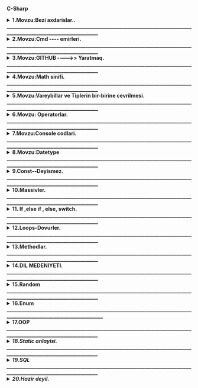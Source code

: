 <b>C-Sharp</b>

<details><summary><b>1.Movzu:Bezi axdarislar..</b></summary><br/>
<a href="https://stackoverflow.com/questions/449887/sending-e-mail-using-c-sharp">1.C# E-mail gondermek yolu !</a><br>
<a href="https://survey.stackoverflow.co/2022/#technology">2.Burada proqram dillerinin ilden ile inkisafina baxa bilerik !</a><br>
<a href="https://app.diagrams.net/#G1mSYKv9CSSXe6tr4bshxjfb5QuU_hI0kP">3.Alqoritim qurmaq ucun isdifade edilen sexemleri bize verir !</a><br>
<a href="https://learn.microsoft.com/en-us/dotnet/csharp/language-reference/keywords/">4.C# da acar sozlere baxmaq !</a><br>
<a href="http://www.java2s.com/Tutorial/CSharp/CatalogCSharp.htm">5.C# ders sayiti !</a><br>
<a href="http://extraconversion.com/base-number">6.Say sisteminin cevrilisi!</a></details>
<b>________________________________________________________________________________________________________________</b>

<details><summary><b>2.Movzu:Cmd ---- emirleri.</b></summary><br/>
1.<b>cd bosluq enter</b> oldugun fayila aparir.<br/> 2.<b>cd bosluq ..</b> bir fayil geri cixir.<br/> 3.<b>cd bosluq fayilin adi</b> adi qeyd edilen fayila kecit edir.<br/> 4.<b>cls</b>acilmis butun melumatlari temizleyir.<br/> 5.<b>dir</b> fayilin icine daxil olur.<br/> 6.<b>mkdir</b> yeni fayil yaradir.<br/> 7.<b>prompt $$</b> yeni setri dollar isaresi ile basladir.<br/> 8.<b>dotnet run</b> emri ise kodu ise salir.<br/> 9.<b>code .</b> visual studio coda kecid emridir.<br/> 10.<b>echo "" >>.gitignore</b> -- burada yeni cmd ekraninda .gitignore fayili yarada bilerik bu emirle.<br/> 11.<b>rundll32.exe user32.dll,LockWorkStation</b> komputeri cmd ile kilidlemek ucun olan emir.<br/>
<b><i>(Solutions and project)</i></b><br/>
QEYD. Cmd --qara ekrandan istifade ederek biz yeni solutions ve preject yarada bilerik.Bunun ucun bir nece etablari kecmeliyik.Evvelce yeni fayil yaratmaliyiq. Fayili ise mkdir emri ile yarada bilerik bunu yuxarida qeyd etmisem . Yeni Solutions ve project yaradaq..

1.  ci mkdir emri ile fayil yaradiriq.
2.  ci dotnet new sln --name (solutions adi meselen: code)
3.  cu project yaratmaq ucun--> dotnet new console --framework net6.0 --use-program-main emrinden istifade edirik .Burada isdesek net6.0 fersiyani istesek deyise bilerik.
4.  cu ise solutions ve projecti elaqelendiririk-->> dotnet sln (solution adi yeni:code) add 5.project\csproj sonlugu ile biten fayil ve enter.<br/>

<a href="https://learn.microsoft.com/en-us/dotnet/core/tools/dotnet-sln"><b>Axdaris yerine dotnet new sln --name MySolution</b>-yazdiqda asagidaki sekili tapmaq lazimdir.</a><br/>
<i>Sayita daxil olduqdan sonra bu (dotnet new sln --name MySolution) yazilisi tapib isdifade ede bilerik. </i><br/>

<p>
<img src="image\cs35.png" alt="Sekil silinib" title="Yeni solutions yaratmaq."/>
</p><br/>
<p> Axdaris yerine dotnet create new console app project yazzsaq yeni project yaratmaq ucun asagidaki sekil gelecekdir.
<img src="image\cs36.png" alt="Sekil silinib" title="Yeni project yaratmaq."/>
</p><br/> 14.<i> Yaratdigimiz solutions ve projecs elaqelendirmek ucun google axdarisa (dotnet add project solutions create) sayita daxil olduqdan sonra ise qarsimiza cixan (dotnet sln solution.sln add --solution-folder foo1\foo2\foo3 bar.csproj) yazilisdan istifade ederek elaqeni yaradiriq.</i><br/>
<p>
<img src="image\cs37.png" alt="Sekil silinib" title="Yeni solutions yaratmaq."/>
</p><br/>
</details>
<b>________________________________________________________________________________________________________________</b>

<details><summary><b>3.Movzu:GITHUB ---->> Yaratmaq.</b></summary><br/>
    QEYD. Github yaratmaq ucun profile daxil olub qeydiyatdan kecirik, daha sonra ise bir nece emirden isdifade ederek yeni repositories yarada bilerik .
    …or create a new repository on the command line

1.  git clone (linkimizi buraya yerlesdiririk).<br/>
2.  echo "dirnaq arasina ne isdesez yaza bilersiz">> README.md -------->>(readme fayili yaratmaq ucundur.)<br/>
3.  git init ---------->>>(git pafqasi yaratmaq ucundur )<br/>
3.  git add README.md ------->>(readmi fayilini testiq etmek ucun)<br/>
4.  git commit -m "first commit" -----(deyisikliye ad vermek ucun)<br/>
6. git branch -M main<br/>
6. git remote add origin https://github.com/xasiyevRandom method./taskkkk.git<br/>
7. git push -u origin main<br/>
8. Eger Github-a ilk defe qosuluruqsa onda asgidaki emirleri etmeliyik ardicilliqla.<br/>
<b>a.git</b> config --global user.name "xasiyevsamir"<br/>
<b>b.git</b> config --global user.email "qeydiyyatdan kecdiyimiz email."<br/>
<b>c.git</b> config --global user.password "qeydiyyatdan kecdikde yaratdigimiz password."<br/>
<b>d.git</b> config user.name "xasiyevsamir"<br/>
<b>e.git</b> config user.email "qeydiyyatdan kecdiyimiz email."<br/>
<b>f.git</b> config user.password "qeydiyyatdan kecdikde yaratdigimiz password."<br/>
Bu emirlerden istifade etmekle yeni repositories yarada bilerik!!!
</details>
<b>________________________________________________________________________________________________________________</b>

<details><summary><b>4.Movzu:Math sinifi.</b></summary><br/><br/>

1.<b>(Math.Pow(10,2))</b> ---> burada 10 kvadratini yazmisiq yeni (10\*10) .Bunu isdediyimiz kimi yaza bilerik yeni kub ve s. Meselen: Math.Pow(10,3) , (10,4).<br/>
2.<b>(Math.Log10)</b>---> ededin nece reqemli oldugunu tapir amma neticenin usdune mutleq 1 gelirik.<br/> 
3.<b>(Math.sqrt)</b>----> koku tapmaq ucun istifada edilir.<br/>
4.<b>(Math.Round)</b>---> riyazi yuvarlasdirmaq ucun istifade edilir.<br/> 
5.<b>(Math.Floor)</b>---> asagi yuvarlasdirmaq,yeni tam hisseye kimi atir.<br/> 
6.<b>(Math.Ceiling)</b>---> yuxari yuvarlasdirmaq.<br/> 
7.<b>(Math.PI)</b>---> pi deyeridir .hesabliyada isdifade ede bilerik.<br/> 
8.<b>(Math.Abs)</b>--->Modulu tapmaq ucundur.<br/> 
9.<b>(Math.Max)</b>--> ededin maksimumun tapir.<br/> 
10.<b>(Math.Min)</b>--> ededin minumumun tapir.<br/>

</details>
<b>________________________________________________________________________________________________________________</b>

<details><summary><b>5.Movzu:Vareybillar ve Tiplerin bir-birine cevrilmesi.</b></summary>
23. Vareybillar bizim kod yazarken adlandirdigimiz hissedir ,yeni aldigimiz melumati, deyeri neyin daxilinde saxliyiriqsa bunlara vareybillar deyilir.Mes : int a =10; string b="cofe", double c=12.3;
burada a,b, ve c vareybil adlanir.Vareybillari biz teyin edirik. Burada 10, 12.3, "cofe" ise data adlanir yeni melumat.Burada int, string ve double ise bizim datatype adlanir.Yeni datatype datanin hansi tipdan oldugunu bildirir, fincanda cofe dedikde burda cofe data b vareybil string ise datatype-dir.Yeni fincanin hansi materialdan oldugunu bildirir yeni saxsi ve ya suse.
<b>DateType-larin Novleri .</b>DateType 2 novu var <b>(Value ve Refarence)</b><br/><details><summary><b>Value</b></summary>Reqem tipli datalari saxlamaq ucundur Mes:<b>int,double,float,byte</b><br/><b>Reqem Tiplerin Cevrilmesi.</b> Bunun 2 izahi var.<br/> <b>1.Implicit ot auto conversion.</b><br/><i>Sekilde gorduyumuz kimi az tutumlu datetype cox tutumlu datetype uzerine atriq yeni onsuzda short ve int byte uzerine gotre bilir ve buna gorede bu cevirmeye avtomatic implicit deyilir.Yeni avtomatiq olaraq cevrir problemsiz.</i>
<a href="https://learn.microsoft.com/en-us/dotnet/csharp/language-reference/builtin-types/integral-numeric-types">1.Reqem tiplere bax.</a><br/>
<a href="http://www.unitconversion.org/numbers/base-10-to-base-2-conversion.html">2.Say sistemlerine cevirmeler.</a><br/>
<p>
 <img src="image\cs1.png" width="300" height="200" alt="Sekil silinib" title="Cevirme avtomatic implicit"/>
 </p><br/>
 <b>2.Explicit conversion.</b><br/>
 <i>Sekilden gorduyumuz kimi int tipinden olan bir datani ondan kicik tipe int-e cevirmek isdemisik ve biz cevirerken (short) yazmaqla demisik ki problem yoxdu int tipinde olan datani short tipi qebul ede bilecek ve qebul ede bilmese mesuliyyeti uzerime gotrurem .Eger short gotre bilmerse hemin tipi dovur edir ve ozu gotre bileceyi datada dayanir.Eger biz problem oldugu halda bize melum olmagini isdesek <b>checked</b>-ile biz bu erroru gore bilerik.</i>
 <p>
 <img src="image\cs2.png" width="300" height="200" alt="Sekil silinib" title="Explicit conversion."/>
 <img src="image\cs3.png" width="300" height="200" alt="Sekil silinib" title="Checked erroru."/>
</p>
<i><b>dec>lon>doub>int>short>byte</b>.Reqem tipli datatiplerin tutumuna gore muqayisesi.</i>
<p>
<i>Reqem tipleri asagidakilardir.</i>
 <img src="image\cs44.png"  alt="Sekil silinib" title="Reqem tipleri"/>
</p>
 </details>
<details><summary><b>Refarence</b></summary><br/>Metin tipli datalari saxlamaq ucundur Mes:<b>string, char, class,Method,Massiv ve s.</b><br/>
<b><i>1.Convert.ToInt32</i></b>----> <i>Butun tiplerden cevirme apara bilir Parse dan ferqli olaraq.</i><br/>
<b><i>2.Tipin adi.Parse</i></b> ----> </i>Yalniz reqem tipli stringleri cevire bilir. mes: "123". Yeni string olmayan neyise cevire bilmir</i>.<br/>
<b><i>3.Tipin adi.TryParse(date, out Tipin adi a)</b></i>---> <i>bu cevirme digerlerinden ferqlenir yeni geriye bool (ture,false) qaytarir yeni cevrile bilir ya cevrile bilmir .</i></details>
</details>
<b>________________________________________________________________________________________________________________</b>

<details><summary><b>6.Movzu: Operatorlar.</b></summary>
Operatorlar bir nece yere ayrilirlar bunlar asagidakilardir.
<p>
 <img src="image\cs4.png" width="650" height="400" alt="Sekil silinib" title="Operatorlar."/>
 </p><br/>

 <details><summary><p><b>Sade operatorlar--></b>
 <img src="image\cs6.png" width="300"  alt="Sekil silinib" title=" Sade Operatorlar."/>
 </p></summary>
 <p>
 <img src="image\cs38.png"  alt="Sekil silinib" title=" Umumi sade emelliyat."/>
 </p>
<p>
 <img src="image\cs5.png" width="30px" height="30px" alt="Sekil silinib" title=" Toplama Operatoru."/>
 __Toplama emeliyyatini yerine yetirmek ucundur.<b> int number=number1+number2</b><br/>
 <img src="image\cs7.png" width="30px" height="30px" alt="Sekil silinib" title=" Cixma Operatoru."/>
 __Cixma emeliyyatini yerine yetirmek ucundur.<b> int number=number1-number2</b><br/>
 <img src="image\cs8.png" width="30px" height="30px" alt="Sekil silinib" title="Vurma Operatoru."/>
 __Vurma emeliyyatini yerine yetirmek ucundur.<b> int number=number1*number2</b><br/>
 <img src="image\cs9.png" width="30px" height="30px" alt="Sekil silinib" title="Bolme Operatoru."/>
 __Bolme emeliyyatini yerine yetirmek ucundur.<b> int number=number1/number2</b><br/>
 <img src="image\cs10.png" width="30px" height="30px" alt="Sekil silinib" title="Qaliq Alma Operatoru."/>
 __Qaliq alma emeliyyatini yerine yetirmek ucundur.<b> int number=number1%number2</b><br/>
 <img src="image\cs11.png" width="30px" height="30px" alt="Sekil silinib" title="Bir artirma Operatoru."/>
 __Bir artirma emeliyyatini yerine yetirmek ucundur.<b> int number=5; number++;</b><br/>
 <img src="image\cs12.png" width="30px" height="30px" alt="Sekil silinib" title="Bir azaltma Operatoru."/>
 __Bir azaltma emeliyyatini yerine yetirmek ucundur.<b> int number=5; number--;</b><br/>
 </p></details>
 <details><summary><p><b> Mentiqsel operatorlar--></b>
 <img src="image\cs13.png" width="300"  alt="Sekil silinib" title="Mentiqsel operatorlar."/>
 </p></summary>
 <img src="image\cs14.png" width="30px" height="30px" alt="Sekil silinib" title="Beraberdir Operatoru."/>
 __Beraberdir sertini yoxlamaq ucun operatordur ve geriye <b><i>true, false</i></b> qaytarir.<b></b><br/>
 <img src="image\cs15.png" alt="Sekil silinib" title="If ile yoxlamaq."/><br/>
 <img src="image\16.png" width="30px" height="30px" alt="Sekil silinib" title=" Ferqli Beraberdir Operatoru."/>
 __ Ferqli Beraberdir sertini yoxlamaq ucun operatordur ve geriye <b><i>true, false</i></b> qaytarir.<b></b><br/>
 <img src="image\cs16.png" alt="Sekil silinib" title="If ile yoxlamaq."/><br/>
 <img src="image\cs17.png" width="30px" height="30px" alt="Sekil silinib" title="Boyukdur Kicikdir Operatoru."/>
 __ Boyuk ve ya Kicik olub olmadigini yoxlamaq ucun operatordur ve geriye <b><i>true, false</i></b> qaytarir.<br/>
 <img src="image\cs18.png" alt="Sekil silinib" title="If ile yoxlamaq."/><br/>
 <img src="image\cs19.png" width="30px" height="30px" alt="Sekil silinib" title="Boyuk beraberdir Kicik beraberdir Operatoru."/>
 __ Boyuk beraberdir ve ya Kicik beraberdir olub olmadigini yoxlamaq ucun operatordur ve geriye <b><i>true, false</i></b> qaytarir.<br/>
 <img src="image\cs20.png" alt="Sekil silinib" title="If ile yoxlamaq."/><br/>
 <p>
 </details>
<details><summary><p><b>Serti operatorlar--></b>
 <img src="image\cs21.png" width="300"  alt="Sekil silinib" title="Serti operatorlar."/>
 </p></summary>
 <p>
 <img src="image\cs22.png" width="30px" height="30px" alt="Sekil silinib" title="Ve Operatoru."/>
 __ Ve operatoru butun sertlerin dogru olub olmadigini yoxlamaq ucun operatordur ve geriye <b><i>true, false</i></b> qaytarir. Butun sertler mutleq dogru olmalidir.Qeyd edek ki VE operatoru butun sertlerin her birini yoxlayir ki belke sonuncu sert false oldu diye.<br/>
 <img src="image\cs23.png" alt="Sekil silinib" title="If ile yoxlamaq."/><br/>
 <img src="image\cs24.png" width="30px" height="30px" alt="Sekil silinib" title="Ve ya Operatoru."/>
 __ Ve ya operatoru sertlerin hec olmasa biri dogru olub olmadigini yoxlamaq ucun operatordur ve geriye <b><i>true, false</i></b> qaytarir.Sertlererin hec olmasa biri mutleq dogru olmalidir.Qeyd edek kiVE YA operatoru evvelki sertlerde true gorse diger sertleri yoxlamir cunki VE YA operatorununa bir ture serti de qanedir.<br/>
 <img src="image\cs25.png" alt="Sekil silinib" title="If ile yoxlamaq."/><br/>
 <img src="image\cs26.png" width="30px" height="30px" alt="Sekil silinib" title="Inkar Operatoru."/>
 __ Inkar operatoru eger sertde <i>ture</i> gelse onu <i>false</i>, <i>false</i> gelse ise <i>true </i>edecekdir.<br/>
 <img src="image\cs27.png" alt="Sekil silinib" title="If ile yoxlamaq."/><br/>
 </p></details>
 <details><summary><p><b>BitWise operatorlar--></b>
 <img src="image\cs28.png" width="300"  alt="Sekil silinib" title="BitWise operatorlar."/>
 </p></summary>
 <p>
 <b>Hazirlanmayib.</b>
 </p>
 <p></details>
<details><summary><p><b>Teyin operatorlar--></b>
 <img src="image\cs29.png" width="300"  alt="Sekil silinib" title="Teyin operatorlar."/>
 </p></summary>
 <p>
 <img src="image\cs30.png" width="30px" height="30px" alt="Sekil silinib" title="Data Cix menimsetme Operatoru."/>
 __ Bu operatoru qisa yazilisda isdifade edirik .Sekilde baxa bilersiz.<br/>
 <img src="image\cs32.png" width="300"  alt="Sekil silinib" title="Qisa yazilis izah."/><br/>
 <img src="image\cs33.png" width="30px" height="30px" alt="Sekil silinib" title="Data Topla menimsetme Operatoru."/>
 __ Bu operatoru qisa yazilisda isdifade edirik .Sekilde baxa bilersiz.<br/>
 <img src="image\cs31.png" width="300"  alt="Sekil silinib" title="Qisa yazilis izah."/>
 <h1>Eyni ile vurma bolme eynidir.</h1>
 </p>
</details>
<details><summary><p><b>Muxdelif emeliyyat operatorlar--></b>
 <img src="image\cs34.png" width="300"  alt="Sekil silinib" title="Muxdelif emeliyyat operatorlar"/>
 </p></summary>
<i><b>Sizeof(int)-</b>DateType nece byte yer tutdugunu bildirir.</i><br/>
 <img src="image\cs39.png" width="300"  alt="Sekil silinib" title="Sizeof operatorlar"/>
 <img src="image\cs40.png" width="300"  alt="Sekil silinib" title="Netice"/><br/>
 <i><b>typeof(int)-</b>Datanin tayipini yoxlamaq ucundur.</i><br/>
 <img src="image\cs41.png" width="300"  alt="Sekil silinib" title="typeof operatorlar"/>
 <img src="image\cs42.png" width="300"  alt="Sekil silinib" title="Netice"/><br/>
 <i><b>?-null operatoru</b>-Reqem tipli datalar hec vaxd null ola bilmez ama biz mecbur ede bilerik ki o null olsun ve olanda serte girsin.</i><br/>
 <img src="image\cs43.png" width="300"  alt="Sekil silinib" title="?-null operatorlar"/>
 </p></summary>
</details></details>
<b>________________________________________________________________________________________________________________</b>

<details><summary><b>7.Movzu:Console codlari.</b></summary>
1.<b>Console.Write();</b> ---> bu kod vasitesi ile biz ekranda her hansi bir melumati cap(yazdira) ede bilerik.Yazini cap edir ve nobeti yazini cap etdirende qarsisina alir yeni Console.Write("Random method.")
Console.Write("xasiyev") netice---> Random method.xasiyev olacaqdir. oldugu setirde qalir.<br/> 2.<b>Console.WriteLine();</b> ---> bu yuxaridaki emirle eynidir lakin bu emirde eyni setirde deyil novbeti setire kecid olunur.<b>Netice----> Random method. </b> --->> xasiyev olacaqdir.<br/> 5.<b>Console.Redkey();</b> yazilmis her hansi melumati oxumaq ucun ekranda gozluyer bir melumat daxil etdikde ise baglanar.<br/> 6.<b>var key=Console.ReadKey(), (key.Key==ConsoleKey.Enter)</b>bu yazilisla biz isdifadecinin hasi duymeni sabasini izah ede bilerik.<br/> 7.<b>Console.ReadLine();</b> istifadeciden melumat almaq ucun ekranda gozluyer melumati daxil edib enteri basdiqada melumati bize getrir.<br/> 8.<b>Console.CursorTop()</b> bu method ise kursorun hal hazirki durdugu yeri gosderir.<br/> 9.<b>Console.SetCursorPosition(0,Console.CursorTop)</b> bu method ile cursoru harda durmagindan asli olmayaraq hemin setrin ilk baslangicina getrir.burada sifir o demekdirki hemin setr olsun Console.CursorTop ise hemin setirde kursorun hal hazirki durdugu yer.<br/> 10.<b>Console.WindowWidth</b> bu ise console ekrani boyunca demekdir.<br/>
</details>
<b>________________________________________________________________________________________________________________</b>

<details><summary><b>8.Movzu:Datetype</b></summary>
<b>Datetype 4 yere ayrilir .<i>(Metin, reqem, mentiqi, zaman......).....</i><a href="https://www.w3schools.com/cs/cs_data_types.php">Datetype baxin --></a><br/></b><br/>
<details><summary><b>Metin tipli Datetipe.</b></summary>
1.<b>string</b> --> Her hansi bir metin tipli melumatlari saxlamaq ucun istifade edilir.Mes: <b>string name ="Random method.", "Random method. 123","1234".</b> stringin uzunlugu <b>name.Lenght</b> propertisi ile tapilir, bu zaman bosluqlarda sayilir.mes: <i>"Random method. 123" de uzunluq</i><b> 9 dur.</b><br/>
</details>.

<b></b><br/> 2.<b>(Char)</b> --> bu tipde string tipi kimi eynidir lakin bir metin yeni A,B daxil etdikde istifade edrik eyni zamanda string de istifade etmek dogrudur .<b>string ve char methodlari</b><br/> -<b>(Join())</b> (qosmaq,birlesdirmek menasini verir) bu method ile metinleri bir birine isdediyimiz sekilde birlesdire bilerik. Mes: <b>string name1=string.Join("*",name)</b> -->Netice:Random method.*Random method. 123*1234 string[] ve char[] massivine ayitdir.<br/> -<b>(ToCharArray())</b> bu method ile stringde olan metni herif herif Char[] masivine yazdira bilerik.<br/> -<b>(Array.Reverse())</b> bu method masivlerin sonuncu ideksinden baslar sifirinci idekse atar sora axirdan 2ci ideksi birinci indekse atar ve s.<br/> -<b>(Data.PadLeft(6,'0'))</b> bu method sola isdenilen simvolu ve ya bolsulugu atmaq ucundur.Burda sola 6 sifir atdiq.<br/> -<b>(Data.PadRight(6,'0'))</b> bu method saga isdelinen simvolu ve ya boslugu atmaq ucundur.Burda saga 6 sifir atdiq.<br/> -<b>(Data.ToUpper())</b> bu method gelen ve ya elimizde olan datani hamisini boyuk heriflere cevirir.<br/> -<b>(Data.ToLower())</b> bu method gelen ve ya elimizde olan datanin hamisini kicik herife cevirir.<br/> -<b>(Data.Substring(0,4))</b> bu method datada necenci indeksden deyrikse ordan basliyir ve nece element gotur deyirikse o qederini gotrur, mes:burda 0-ci indeksden basliyir ve 4 element gotrur.<br/> -<b>(Data.IndexOf)</b>(indeks menasina gelir)--> bu method ise massiv ve ya kolleksionun daxilinde her hansi data var sa onun indeksini geri int olaraq donur.mes:<b>(int indeks= A1.IndexOf("Random method.");)</b> sozu varsa gedib onun indeksini tapib getrir.Amma qeyd edek ki bu method qarsisina cixan birinci elementin indeksini gotrur ve emeliyyati bitrir ,yeni orda bir nece Random method. sozu olsa ilk qarsisina cixani goturecekdi. Qeyd: edeki eger axdardigimiz soz orada yoxdursa int olaraq geri donus <b>-1</b> olacaqdir .Cunki sifir ozu mumkun indeksdir.<br/> -<b>(Data.Replace("Random method.","valeh"))</b> bu method ise metinde olan isdenilen datani basqa data ile deyismeye imkan verir.Burada Random method. sozunu metinden cixarib valeh sozunu elave etdik.<br/> -<b>(Data.Trim())</b> bu method sonda ve evvelde ki bosluqlari ve ya <b>Data.Trim('*')</b> sonu ve evelindeki ulduz ve ya diger simvollar olarsa olarida silecek.<br/> -<b>(Data.TrimStart())</b> bu methodda trimden toreyib ve ondan ferqli olaraq datanin evvelindeki boslugu ve ya simvolu silir.<br/> -<b>(Data.TrimEnd())</b> bu methodda trimden toreyib ve ondan ferqli olaraq datanin sonundaki boslugu ve ya simvollari silir.<br/> -<b>(Data.LastIndexOf())</b> IndexOf ile eyni isi gorur sadece axdarisa sondan baslayir ve ilk dogru melumati tapan kimi onun indeksini int olaraq geri donur ve emeliyyatii bitirir.Qeyd: LastIndexOf sondan basliyaraq yoxlayir ve ilk uygun datanin ik elementinin indeksini geri qaytarir mes:(Random method.) axdarsaq s- herifinin indeksini bize geri donus edecek.<br/> -<b>(Data.Insert(1,"salam"))</b> bu method ile isdenilen indekse isdediyimiz datani elave ede bilerik.burada 1ci indekse salam sozunu elave etdik.<br/> -<b>(Data.Remove(1,2))</b> bu method ile isdenilen indeksden baslayib sile bilerik eyni zamanda silme araliginida biz veririk meselen biz burda 1 ci indeksden basla 2 element sil demisik.<br/> -<b>string s=new string('\*',3)</b> --> bu o demekdir ki 3 dene <b>\*\*\*</b> yazdiracaq.Amma method deyil string obyektidir.<br/> 4.<b>StringBuilder sb = new StringBuilder();</b> bu da bir sinifdir ve metinlerle isleyir ve string tiplerinden daha cox suretlidi kolleksiondur demek olar ki. ve onun metodlari asagidakilardir.<br/>

-<br>sb.Append("Random method.")</b> bu methodun komeyi ile datani stringbuilder e elave etmek olar.Bu methodun 25 overladi var ve demek olarki butun tipleri stringbuilder e elave etmek olur.<br/> -<b>sb.AppendLine()</b> bu method ise datani elave edir ve novbeti datani bir asagi setre elave edir.BU methodun 3 overladi var yeni bezi tipleri stringe cevrib gondermeliyik.<br/> -<b>sb.AppendFormat("{0}{1}",2,3)</b> bu method ile stringleri datalara uygun yaza bilerik.Burada 0 ci indekse 2 1ci indekse ise 3 atdi.<br/> -<b>sb.AppendJoin()</b> bu method ise stringlerde oldugu kimi burdada datalari bir birine isdediyimiz kimi birlesdirir.<br/> -<b>sb.Clear()</b> bu method ile datani sile bilerik.<br/> -<b>sb.Length</b> bu ise method deyil sadece uzunlugunu tapa bilerik stringbuildin.<br/> -<b>sb.Capacity</b> bu da method deyil sadece ayirdigi yerdir .<br/>

5.<b>(object)</b> bu tip uzerine butun tipleri ala bilir yeni inti, double, string ve s.Lakin uzerine aldigi tipi o tip kimi de cixarmalidir. int a=10; object b=a;(qutulama boxing) int c=(int)b;(qutudan cixartma unboxing). bunlari intin dauble kecidi ve double
inte kecidi ile qarisdirmaq olma . Cox oxsasada coxda ferqlidirler. object tipin eslinde xaricden nese gelerse saxlanilmasi uc isdifade oluna biler. Cunki biz xaricden hansi tipin geleceyini bilmirik .<br/> 6.<b>(var)</b>---> Var sagina baxaraq datanin hansi tipden oldugunu anliyir. var tip deyil .<br/> 7.<b>(dynamic)</b> tipdir ve onun icindeki datalara baxa ve uzerinde emeliyat apara bilerik.sadece sehv nese daxil etdikde error bizden gizledir.<br/> 8.<b>(as)</b> bu kivord obyekte geden tipin hansi tip oldugunu bilmek ucun ve as kivordu geriye null qaytarir. Null ola bileceyini demek isdiyirikse ? isaresinden istifade edirik mes: byte? a=b as byte?.<br/> 9.<b>(is)</b> bu kivord de eyni ile as benzeyir yeni opject den gelen bayitdirmi int c =10; object v=c; (v is byte) ve ya (v is int)<br/>

<p><img src="image\cs46.png" height="500px"  alt="Sekil silinib" title="Interpolisin yazilisi."/></p>
</details>
<b>________________________________________________________________________________________________________________</b>
<details><summary><b>9.Const--Deyismez.</b></summary>
<p><img src="image\cs45.png" width="300"  alt="Sekil silinib" title="Const-Sabit."/></p>
</details>
<b>________________________________________________________________________________________________________________</b>
<details><summary><b>10.Massivler.</b></summary>
 <i>
 <b>(int[] number=new int[3])</b> --> burada biz int vassivi yaratdiq .Massivler muxdelif tiplerden ola biler.Burada int[3] 3 reqemi masivvin nece elementli olmasini yeni nece int tipinden data saxlamasini gosderir.Burada 3 indeksli yeni 3 data saxlanilir.Lakin komputer sayarken 0 dan saymaga baslayir.Yeni (0,1,2) burda saysaq 3 data saxlamaq olar yeni 0 ci indeksde bir data ve digerlerinde eynisi.Massivlerin mehtodlari var ve biz bu methodlari istifade etmek ucun <b>Array.</b> klasindan isdifade edirik .Yeni massiv ucun hansi methodu cagirsaq Array. deyirik.BU methodlar asagidakilardir.
 </i>
<p><img src="image\cs47.png"   alt="Sekil silinib" title="1 olculu Massivler."/></p>
<a href="https://learn.microsoft.com/en-us/dotnet/csharp/programming-guide/arrays/multidimensional-arrays">1.Cox olculu massiv !</a><br/>
<b>Iki olculu massiv</b>.<i>Yuxaridaki sekildeki massiv 1 olculu massivdir 2 olculu massiv ise asagidakidir.</i><br/>
<p><img src="image\cs48.png"   alt="Sekil silinib" title="2 olculu Massivler."/></p>
<b>(int[] number=new int[3])</b> --> burada biz int vassivi yaratdiq .Massivler muxdelif tiplerden ola biler.Burada int[3] 3 reqemi masivvin nece elementli olmasini yeni nece int tipinden data saxlamasini gosderir.<br/>Burada 3 indeksli yeni 3 data saxlanilir.Lakin komputer sayarken 0 dan saymaga baslayir.Yeni (0,1,2) burda saysaq 3 data saxlamaq olar yeni 0 ci indeksde bir data ve digerlerinde eynisi.<br/>Massivlerin mehtodlari var ve biz bu methodlari istifade etmek ucun <b>Array)</b> klasindan isdifade edirik .Yeni massiv ucun hansi methodu cagirsaq Array. deyirik.BU methodlar asagidakilardir.<br/>
<b>1.Array.Resize(ref massiv, a))</b> bu method ile biz masssivin nece elementli oldugunu bilmediyimiz halda isdifade ederek her defe massivin uzunlugunu artira bilerik ve ref massiv ve int a datalarini qebul edir.<br/>
<b>2.Array.IndexOf()</b>(indeks menasina gelir)--> mena olaraq eyni isi gorur ferqi odur ki massivlerde <b>Array.)</b> diye cagrilir stringlerde ise <b>data.)</b> cagrilir.<br/>
<b>3.Array.Reverse()</b> bu method masivlerin sonuncu ideksinden baslar sifirinci idekse atar sora axirdan 2ci ideksi birinci indekse atar ve s. mena olaraq eyni isi gorur ferqi odur ki massivlerde <b>Array.)</b> diye cagrilir stringlerde ise <b>data.)</b> cagrilir.<br/>
<b>4.Sort()</b>(menasi A-Z e duzmek,siralamaqdir)-> A-Z e siraliyir metinleri ve reqemleri ise kicikden boyuye. mena olaraq eyni isi gorur ferqi odur ki massivlerde <b>4.Array.</b> diye cagrilir stringlerde ise <b>data.)</b> cagrilir.<br/>
<b>5.Array.Clear())</b> bu method ile massivin butun indekslerindeki elementleri hamisini sifir edir.<br/>
<b>6.Array.Exists(array, a => a == 10); int[] array = { 1, 5, 3, 4, 5, 4, 7, 8, 11, 10, 11, },)</b> bu method ise massivin icinde bize lazim olan eded var yoxsa yoxdur diye bize cavab verir ve geri donus ture ve false doner. Burada => boyukdur lamda isaresi adlanir ve yoxluyur ve cavab qaytarir , gorunduyu kimi biz burada massivde 10 reqemin olub olmamisini yoxlamisiq ve bize ture cavabini donecekdir.<br/>
<b>7.Array.FindAll(array, a => a == 5))</b> bu method da Array.Exists ile eyni isi gorur yeni axdardigimizi tapir ferqli olaraq ture,false deyil tapdigi datanin ozunu geri doner.<br/>
<b>8.Array.Copy(array,Newarray , 2, 5))</b> bu method ile bir massivdeki datani diger massive kopyaliya bilerik ve bunun ucun hansi massivden gotureceyikse onu qeyd edirik yeni massiv hansi olacaqsa onu qeyd edirik ve necenci indeksden baslasin kopyalamaga onu ve sonda nece element kopyalanacaq onu qeyd edirik.<br/>
</details>
<b>________________________________________________________________________________________________________________</b>
<details><summary><b>11. If ,else if , else, switch.</b></summary>
<i>Serti skopkalar--Bir nece sertin eyni anda yoxlanmasini isdeyirikse bir nece <b>if</b> yazmaliyiq ki butun sertlere daxil olsun eks halda ise bir <b>if</b> ve bir nece <b> else if</b> yazmaliyiq bu halda yalniz dogru serte daxil olacaq yeni butun sertleri bir bir yoxlamiyacaq . <b>else</b> ise ifin eksini bildirir. If olmadan else if ve ya else yazmaq olmaz.<b>if</b> -den sonra bir nece if ve ya else if yaza bilerik.</i><br/>
<p><img src="image\cs49.png"   alt="Sekil silinib" title="If ,else if , else,."/></p>
<i>switch skopqasi</i>
<p><img src="image\cs50.png"  width="350"   alt="Sekil silinib" title="switch."/></p>
<p><img src="image\cs51.png"  width="350"   alt="Sekil silinib" title="switch ferqli case olduqda ve eyni isi gordukde."/></p>

</details>
<b>________________________________________________________________________________________________________________</b>
<details><summary><b>12.Loops-Dovurler.</b></summary>
<i>Dovurlerin bir nece novleri var bunlara misal olaraq asagidakilari gosdere bilerik.
</i>
<ul type="square">
  <li><b>for loop;</b></li>
  <li><b>while loop;</b></li>
  <li><b>do while loop;</b></li>
  <li><b>foreach loop;</b></li>
</ul>
<i><b>for loop</b>.Asagidaki sekilde sertin yerine yeni for ne qeder dovur etmelidir yerine <b>true</b> yazdiqda sonsuz dovre dusecek.
</i><br/>
<p><img src="image\cs52.png"    alt="Sekil silinib" title="for loop"/></p>
<i><b>break-(qirmaq) ve contiune-(davam etmek)</b>.Acar sozlerdir ve dovur olduqda dovru isdediyimiz zaman qira ve ya davam etdire bilerik.Bu acar sozleri butun loop-larda isdifade ede bilerik.</i>
<p><img src="image\cs53.png"    alt="Sekil silinib" title="Acar sozler."/></p>
<i><b>while loop</b>. While dovru true,false qebul edir yeni ture oldugu muddetce dovur davam edecekdir.Ne zaman dovur false olarsa o zaman dovur bitecekdir.</i><br/>
<p><img src="image\cs54.png"    alt="Sekil silinib" title="While loop."/></p>
<i><b>do While loop</b>. Bu loop da While loop ile eynidir yalniz bir ferqi odur ki en azi emeliyyata bir defe girir sonra serti yoxlayir yeni sert sonda yoxlanilir true ise dovur davam edir false olduqda ise dovur bitir.</i><br/>
<p><img src="image\cs55.png"    alt="Sekil silinib" title="do While loop."/></p>
<i><b>foreach loop</b>. Bu dovur indeksli olan datalarda isdifade edile biler meselen massivler ve s.</i><br/>
<p><img src="image\cs56.png"    alt="Sekil silinib" title="foreach loop."/></p>
<i><b>goto l1</b>.Bu dovur ise yuxaridakilardan ferqli olaraq biz sert dogru olduqda yeniden kodu oxmagini yeni yeniden baslamasini isdiye bilerik.Asagidaki sekilde daha yaxsi izah edilib. Diger dovur ise method-un icinde ozunu cagirmaqdi asagidaki sekilde her iki mmisal gosterilib.</i><br/>
<p><img src="image\cs57.png"    alt="Sekil silinib" title="goto l1."/></p>
<p><img src="image\cs58.png"    alt="Sekil silinib" title="Method ile dovur."/></p>

</details>
<b>________________________________________________________________________________________________________________</b>
<details><summary><b>13.Methodlar.</b></summary>
<i><b>(Methodlar)</b>----> methodlar kod yazarken bize cox komeklik edir yeni bir method yazib bir hissesi eyni olan tapsiriqda yeniden cagirib isdifade ede bilerik.Biz yeni metodlar yarada bilerik.Methodlar geriye deyer qaytaran ve geriye deyer qaytarmiyan olur.Geriye deyer qaytaran methodlarda <b>return)</b> acar sozunden isdifade olunur.Methodlari Class-larin daxilinde yaradilir ve isdediyimiz qeder method yarada bilerik .Methodlar eyni adli olduqda gonderilen <b>datatype-lari)</b> ferqli olmalidir.Mes: Topla methodu <b>int number)</b> qebul edirse novbeti Topla methodu <b>int number,int a)</b> qebul etmelidir ve s.Deqiq desek method adlari eyni olduqda onlarin data qebul etmelerinin sayi ferqli ve ya daxil olan datanin tipleri ferqli ya da ki daxil olunan datalarin sayi eyni olsa yerleri ferqli olmalidir.Geri deyer qaytarmayan methodlari ise <b>void</b>--> adlanir yeni hecne deyer qaytarmir.</i><br/>
<i><b>1.Geri deyer qaytarmayan method yeni return olmayan method.</b></i><br/>
<p><img src="image\cs59.png"    alt="Sekil silinib" title="return olmayan method."/></p>
<i><b>2.Geri deyer qaytaran method yeni return olan method.Sekilde gorunduyu kimi ArrayList geri donus olunur.</b></i><br/>
<p><img src="image\cs60.png"    alt="Sekil silinib" title="return olan method."/></p>
<i><b>2.Geri deyer qaytaran ve deyer alan method yeni return olan deyer teleb eden method.Sekilde gorunduyu kimi bir deyer daxil edilir ArrayList geri donus olunur.</b></i><br/>
<p><img src="image\cs61.png"    alt="Sekil silinib" title="return olan deyer alan method."/></p>
</details>
<b>________________________________________________________________________________________________________________</b>

<details><summary><b>14.DIL MEDENIYETI.</b></summary>
1.  <b>(Console.OutputEncoding = Encoding.Unicode;)</b> biz elimizde olan datani cole yeni fronta gondererken bu codu yazmaliyiq ki bezi herifleri tanimir ve onlarida tanisin.<br/>
2.  <b>(Console.InputEncoding = Encoding.Unicode;)</b> biz colde olan datani yeni frontda olan datani iceri back e gonderirikse bu codu yazmaliyiq ki duzgun olaraq daxil etsin.<br/>
3.  <b>(CultureInfo ce = new CultureInfo("az-Latn-AZ"); Thread.CurrentThread.CurrentCulture = ce;)</b> bunu yazdiqda ise proqram sirf azerbaycan dilinde isleyecek <b>Culture-(medeniyet), Thread-(Movzu), Current-(Cari, indiki), --menasina gelir)</b>.<br/>
4.  <b>(System.Threading.Thread.Sleep(1000);)</b> bu ise gozlemedi yeni saniye seklinde 1000-1 saniyedir. <b>Sleep()-yatmaq ,qalmaq, gozlemek, menasina gelir)</b>.<br/>
5.  <b>Stopwatch stopwatch = new Stopwatch();)</b> bu da bir sinifdir lakin bu melumat saxlamaq ucun deyil sadece yazdigimiz codlarin nece saniye erzinde isliyib basa catdigini bilerik. Bunun da methodlari vardir.<br/>
- <b>stopwatch.Start())</b> bu methodu ise baslamamisdan evvel ise salmaq ucundur.<br/>
- <b>stopwatch.Stop())</b> bu method ise is bitenden sonra isdifade edilir ki it bitene qeder olcsun.
</details>
<b>________________________________________________________________________________________________________________</b>
<!-- RANDOM -->
<details><summary><b>15.Random</b></summary>
<i><b>Random classi texmini reqemler goturmek ucun isdifade edilir.Onun bir nece methodu vardir ve onlar asagidakilardir.</b></i><br/>
<i>1->rnd.Next()</i><br/>
<i>2->rnd.Next(<b>int.maxvalue</b>)</i><br/>
<i>3->rnd.Next(<b>int.minvalue, int.maxvalue</b>)</i><br/>
<i>4->rnd.NextDouble()</i><br/>
<i>5->rnd.NextInt64()</i><br/>
<i>6->rnd.NextInt64(<b>long maxvalue</b>)</i><br/>
<i>7->rnd.NextInt64(<b>long minvalue, long maxvalue</b>)</i><br/>
<i>8->rnd.NextBytes(<b>massiv</b>);</i><br/>
<i>9->rnd.NextSingle()</i><br/><br/><br/>
<p>
<b>1->rnd.Next() </b>--<i>Bu method ile biz 0-dan integer-in maximumu qeder yeni (int.maxvalue) qeder texmini bir reqem verir.</i><br/>
<img src="./image/cs64.png" width="400px" height="300px"    alt="Sekil silinib" title="Random metho."/>
 <img src="./image/cs65.png" width="400px" height="300px"   alt="Sekil silinib" title="Random method."/><br/><br/><br/>
<b>2->rnd.Next(15) </b>--<i>Bu method ile biz 0-dan 15-ə qeder texmini bir reqem verir.Burada 0 daxildir 15 ise yox.</i><br/>
<img src="./image/cs66.png" width="400px" height="300px"    alt="Sekil silinib" title="Random method."/>
 <img src="./image/cs67.png" width="400px" height="300px"   alt="Sekil silinib" title="Random method."/><br/><br/><br/>
<b>3->rnd.Next(5,21) </b>--<i>Bu method ile biz 5-dan 21-ə qeder texmini bir reqem verir.Burada 5 daxildir 21 ise yox.Yeni biz elde etdiyimiz texmini reqemlerin hansi araliqda olmasini ozumuz teyin ede bilerik.</i><br/>
<img src="./image/cs68.png" width="400px" height="300px"    alt="Sekil silinib" title="Random method."/>
 <img src="./image/cs69.png" width="400px" height="300px"   alt="Sekil silinib" title="Random method."/><br/><br/><br/>
 <b>4->rnd.NextDouble() </b>--<i>Bu method ile biz 0-dan 1-ə qeder texmini bir reqem verir.Burada 1 daxil deyil.</i><br/>
<img src="./image/cs70.png" width="400px" height="300px"    alt="Sekil silinib" title="Random method."/>
 <img src="./image/cs71.png" width="400px" height="300px"   alt="Sekil silinib" title="Random method."/><br/><br/><br/>
 <b>5->,6->,7-> rnd.NextInt64() </b>--<i>Bu method ile biz 0-dan long.maxvalu qeder texmini bir reqem verir.Boyuk reqemler saxlamaq ucundur.Integer kimi 3 overloads var yeni elave yuklenmesi.</i><br/>
<img src="./image/cs72.png" width="400px" height="300px"    alt="Sekil silinib" title="Random method."/>
 <img src="./image/cs73.png" width="400px" height="300px"   alt="Sekil silinib" title="Random method."/><br/><br/><br/>
 <b>8-> rnd.NextBytes(data) </b>--<i>Bu method ile biz byte massivini texmini 0 ile 256 arasinda reqemler ile doldura bilerik.Yalniz byte massivi ucun kecerlidir.</i><br/>
<img src="./image/cs74.png" width="400px" height="300px"    alt="Sekil silinib" title="Random method."/>
 <img src="./image/cs75.png" width="400px" height="300px"   alt="Sekil silinib" title="Random method."/><br/><br/><br/>
 <b>9-> rnd.NextSingle() </b>--<i>Bu method ile bize float deyerini geri qaytarir.</i><br/>
<img src="./image/cs76.png" width="400px" height="300px"    alt="Sekil silinib" title="Random method."/>
 <img src="./image/cs77.png" width="400px" height="300px"   alt="Sekil silinib" title="Random method."/><br/><br/><br/>
</p>
</details>
<b>________________________________________________________________________________________________________________</b>
<!-- ENUM -->
<details><summary><b>16.Enum</b></summary>
1. <b>(enum)</b> enum ne demekdir ?.Enum ile limitli sayda olan secimleri yarada bilerik yeni hefdenin gunleri ilin aylarini ve ya sistemde menyulari ve s. yaratmaq olar.<br/>Enum susmaya gore <b>(intden)</b> toreyib ve biz diger tiplerden yeni tam olan tiplerden torede bilerik mes: byte ,sbyte,short ve s.<br/> Her hansi tipden toretmek isdedikde <b>public enum (MonthName:byte)</b> qeyd etmek lazimdir . Enumlar da 1 ve bir nece secim bir secimden aslidirsa ele qurmaq olar ki hemin secimler isdediyimiz secimden asili olsun .<br/>Enum ozune mexsus xususiyyeti var bu xususuyyet 2-lik say sisteminde kodlardan aslidir.<br/> Enum-larda <b>( | )</b> toplama yeni iklikde olan kodlarin toplami <b>(&)</b> vurma emeliyyatidir buna genis sekilde misal cekek mes: tutaq ki bizde enum <b>(user=1, moderator=2, admin=user|moderator)</b> burada topluyanda indeksler toplanir ve eslinde user=1 de 1-in iklikde kodu <b>(0001)</b> ve moderator=2 2-nin ikilikde kodu <b>(0010)</b> toplanir ve neticede 3-un ikilikde olan <b>(0011)</b> alinir yeni admin 3 cu indeksdir ve admin diger iki user ve moderatorun isini gore biler.<br/>Bele hallardan isdifade etmek lazim olduqda indeksleri 2 usdu kimi gotururuk.Yeni 2 sifir, 2 usdu bir bele bele davam edir . <br/>
<p>
<img src="./image/cs80.png"    alt="Sekil silinib" title="Enum"/><br/><br/><br/>
<img src="./image/cs78.png"    alt="Sekil silinib" title="Enum"/><br/><br/><br/>
<img src="./image/cs79.png"    alt="Sekil silinib" title="Enum"/><br/><br/><br/>
<b>Qeyd: enumun ozunun methodlari vardir ve onlar asagidakilardir.</b><br/>
<img src="./image/cs87.png"    alt="Sekil silinib" title="Enum"/><br/>
 <b>Enum.GetValues(typeof(enum adi yeni tipi))</b> bu method ile enum daki butun secimleri cap ede bilerik.Lakin mutleq enumun tipini gosdermeliyik .Cunki int,byte,long,ulong,short ve s.TIplerden ola biler. <br/>
<img src="./image/cs81.png"    alt="Sekil silinib" title="Enum Method"/><br/>
<img src="./image/cs82.png"    alt="Sekil silinib" title="Enum Method"/><br/><br/><br/>
 <b>Enum.TryParse(typeof(MonthName), Console.ReadLine(), true, out object result)</b> bu method ise enum tryparse methodudur yeni verilmis enumda bizim daxil etdiyimiz numune varmi diye yoxluyur varsa ture yoxdursa false qaytarir.Burada biz ilk olaraq tryparse icinde enum tipini yazdiq sonra datani daxil etdik ve herifin boyuk olub olmamasini yoxladiq <b>ture</b> olduqda boyuk kicik herif ferq etmir isleyir <b>false</b> olduqda ise enum necedirse elede yazilmalidir ve sonda ise eger varsa daxil etdiyimiz data onu object uzerine alir.<br/>
<img src="./image/cs83.png"    alt="Sekil silinib" title="Enum Method"/><br/><br/><br/>
 <b>Enum.IsDefined(typeof(MonthName), result)</b> bu method ile ise gelen datanin yeni resultun hemin enum daxilinde olub olmadigini yoxluya bilerik.<br/>
<img src="./image/cs84.png"    alt="Sekil silinib" title="Enum Method"/><br/><br/><br/>
 <b>Enum.GetName(typeof(MonthName), 1)</b> bu method ile ise enum 1 ci indeksindeki hansi secim oldugunu tapa bilerik. Burda 1 yerine MonthName.Yanvar yazsaq gedib hemin datani getrir.<br/>
<img src="./image/cs85.png"    alt="Sekil silinib" title="Enum Method"/><br/>
<img src="./image/cs86.png"    alt="Sekil silinib" title="Enum Method"/><br/><br/><br/>
<b>Enum.GetUnderlyingType(typeof(MonthName)</b> bu method ile ise biz enum hansi tipden torediyini oyrene bilerik.<br/>
<img src="./image/cs88.png"    alt="Sekil silinib" title="Enum Method"/><br/><br/><br/>
</p>
</details>
<b>__________________________________________________________________________________________________________________</b>
<!-- OOPdu  -->
<details><summary><b>17.OOP</b></summary>
<i><b>OOP -in esaslari.</b></i><br/>
<i><b>1.Object</b>--Mirass vermek nesillendirmek.</i><br/>
<i><b>2.Class</b>--Mirass vermek nesillendirmek.</i><br/>
<i><b>3.Inheritance</b>--Mirass vermek nesillendirmek.</i><br/>
<i><b>4.Encapsulation</b>--Gizletmek ,Gizlin etmek ,Kapsullamaq.</i><br/>
<i><b>5.Polymorpishm</b>--Mirass vermek nesillendirmek.</i><br/>
<i><b>6.Inheritance</b>--Mirass vermek nesillendirmek.</i><br/><br/>
<p><img src="./image/oop.png"    alt="Sekil silinib" title="Conustructors."/><br/></p>
<details><summary><b>1.Object</b></summary>
<!-- object haqqinda yaz -->
</details>
<details><summary><b>2.Class</b></summary>
<i>Class bezi qaydalari.</i><br/>
<i><b>Classlari 3 cur obyektini ala bilerik.</b></i><br/>
<p>
<img src="./image/cs104.png"    alt="Sekil silinib" title="Conustructors."/><br/><br/>
<img src="./image/cs63.png"    alt="Sekil silinib" title="Conustructors."/><br/><br/>
<i>Static conustructor method qaydasi.</i><br/>
<img src="./image/cs89.png"    alt="Sekil silinib" title="this kivordu."/><br/><br/>
<i><b>this</b>. kiyvordunun izahi ve bir birini cagiran conustructor method.</i><br/>
<img src="./image/cs90.png"    alt="Sekil silinib" title="this kivordu."/><br/></p>
</details>
<details><summary><b>3.Inheritance</b></summary>
<p>
<i><b>1.Inheritance</b>--Mirass vermek nesillendirmek.</i><br/>
<p><img src="./image/cs91.png"    alt="Sekil silinib" title="inheritance."/><br/>
<img src="./image/cs92.png"    alt="Sekil silinib" title="inheritance."/><br/><br/>
<i><b>Conustructor methodun ana classin conustructor methodunu cagirmasi.</b></i><br/>
<img src="./image/cs93.png"    alt="Sekil silinib" title="inheritance."/>
<img src="./image/cs94.png"    alt="Sekil silinib" title="inheritance."/>
<i><b>sealed (Möhürləmək) keywordu</b></i>
<img src="\image\cs103.png"    alt="Sekil silinib" title="inheritance."/>
<br/></p>
</details>
<details><summary><b>4.Encapsulation</b></summary>
<i><b>Encapsulation</b>--Gizletmek ,Gizlin etmek ,Kapsullamaq.C#-da İnkapsulyasiya Prinsipi Kapsula çox bənzəyir. Bir kapsul öz dərmanını içinə bağladığı kimi, C#-da eyni şəkildə, Enkapsulyasiya Prinsipi Vəziyyəti (Dəyişənləri) və Davranışı (Metodları) sinif, enum, interfeys və s. adlı vahid vahidə bağlayır. Beləliklə, siz İnkapsulyasiya haqqında düşünə bilərsiniz. əlaqəli vəziyyətləri və davranışları vahid vahiddə birləşdirən örtük və ya təbəqə kimi.</i><br/>
<img src="image\cs96.png"   alt="Sekil silinib" title="Encapsulation."/><br/><br/>
<i><b>Method ve fields</b>.</i><br/>
<img src="image\cs97.png"   alt="Sekil silinib" title="Encapsulation."/><br/><br/>
<i><b>Propertiler--get,set methodu</b>.Qeyd: Asagidaki sekildeki propertinin filden hec bir ferqi yoxdur cunki ne getinde nede setinde hecbir emelliyat aparilmayib sadece property yaradilib.</i><br/>
<img src="image\cs98.png"   alt="Sekil silinib" title="Encapsulation."/><br/><br/>
<i><b>get ve set methodunun xususiyyetleri.</b>.</i><br/>
<img src="image\cs99.png"   alt="Sekil silinib" title="Encapsulation."/><br/>
<img src="image\cs100.png"   alt="Sekil silinib" title="Encapsulation."/><br/></p>
</details>
<details><summary><b>5.Polymorpishm</b></summary>
<i><b>Polymorpishm (Çoxşəkillilik)</b> dedikde overload ve overridde nezerde tutulur.Polymorpishm-in 2 novu vardir static ve dynamic .<br/><b>Static</b> polymorpishm herkes ucun eyni demekdir yeni eyni adli methodumuz var ve overload olunub tayipina gore elave yuklenib ve her kes onu eyni cur isledir .Asagidaki sekilde topla methodu developer terefinden yazilib ve yalni iki versiyasi var buna gorede ona static polymorpishm deyilir. Overload static polymorpishm-e ayitdir.<br/>
</i>
<p>
<img src="image\cs106.png"   alt="Sekil silinib" title="Polymorpishm."/><br/>
<img src="image\cs105.png"   alt="Sekil silinib" title="Polymorpishm."/><br/><br/>
<i><b>Dynamic</b> polymorpishm ise bir methodun icerisini diger yerlerde  isdediyimiz sekilde deyisib islede bilmeyimizdir ve hemin methodun qarsisina <b>virtual</b> sozu yazilmalidir ve diger yerde methodu cagirdigimiz yerde ise hemin methodun qarsina <b>overridde</b> yazilmalidir.</i><br/>
<img src="image\cs108.png" width="400px" height="300px"  alt="Sekil silinib" title="Polymorpishm-HibridCar:Car."/>
<img src="image\cs107.png"  width="400px" height="300px" alt="Sekil silinib" title="Polymorpishm-Car."/><br/>
</p>
</details>
<details><summary><b>6.Abstract</b></summary>
<i><b>Abstract</b>--Classlar oz daxilinde hem abstract olan hemde abstract olmayan qaydalar yeni (Methodlar ve ya digerlerini ) saxilya biler .Eger clasin daxilinde bir method <b>Abstract-dirsa </b>class ozude abstract olmalidir mutleq. sozu yazilmalidir ve diger yerde methodu cagirdigimiz yerde ise hemin methodun qarsina <b>overridde</b> yazilmalidir.Abstract classlarin inisdansini alamaq olmur.
<p><img src="image\cs109.png"   alt="Sekil silinib" title="Abstract."/><br/></p>

<details><summary><b>7.Interface</b></summary>
<p><img src="image\cs111.png"   alt="Sekil silinib" title="Abstract."/><br/></p>
<p><img src="image\cs112.png"   alt="Sekil silinib" title="Abstract."/><br/></p>
</details>
</details>




</details>
<b>________________________________________________________________________________________________________________</b>
<details><summary><b>18.Static anlayisi.</b></summary>
<i><b>Static and No static</b>.</i><br/>
<img src="image\cs110.png"   alt="Sekil silinib" title="Static."/><br/><br/>
</details>
<b>________________________________________________________________________________________________________________</b>
<details><summary><b>19.SQL</b></summary>
<i>Dockerde containers yaradilmasi asagidaki codlar vasidesi ile olur.</i><br/>
<b>1.docker run -e "ACCEPT_EULA=Y" -e "MSSQL_SA_PASSWORD=!Salam2000@" -e "MSSQL_PID=Developer" -p 1434:1433 -v MSSQL_Task_1:/var/opt/mssql --name MSSQL_Task_1 --restart always mcr.microsoft.com/mssql/server:2019-latest.</b><br/>
<a href="https://www.youtube.com/watch?v=HPouaPz2vcc">1.Docker kursu butun videolara bax!</a><br>
<i><b>Sql server numune ve codlari.</b></i><br/>
<p><img src="./sql-image/Client-server-model.svg.png"    alt="Sekil silinib" title="server qurulus ."/></p>

<b>Mssql ve C# data type qarsiliqlari asagidaki sekilde gosderilib.</b><br/>
<a href="https://github.com/xasiyevRandom method./MsSql/blob/master/docs/datatypes.md">1.Bu linkden daha yaxsi anlasiliqli olacaqdir!</a><br>
<p><img src="./sql-image/server_2.png"    alt="Sekil silinib" title="Mssql ve C# data type."/></p>
<p><img src="./sql-image/sql1.png"    alt="Sekil silinib" /></p>
<p><img src="./sql-image/sql2.png"    alt="Sekil silinib" /></p><br/>
<p><img src="./sql-image/sql3.png"    alt="Sekil silinib" /></p><br/>
<p><img src="./sql-image/sql4.png"    alt="Sekil silinib" /></p><br/>
<i>Sql comandalar asagidakilari misal gosdermek olar.</i><br/>
<i>1.DDL – Data Definition Language --Məlumat Tərifi Dili</i><br/>
<i>2.DQL – Data Query Language---Data Sorğu Dili</i><br/>
<i>3.DML – Data Manipulation Language---Məlumatların Manipulyasiya Dili</i><br/>
<i>4.DCL – Data Control Language---Məlumata Nəzarət Dili</i><br/>
<i>5.TCL – Transaction Control Language---Tranzaksiyaya Nəzarət Dili</i><br/>

<p><img src="./sql-image/sql5.webp"    alt="Sekil silinib" title="sql comandalar."/></p><br/>
<p><img src="./sql-image/sql6.png"    alt="Sekil silinib" title="sql comandalar."/></p><br/>
<p><img src="./sql-image/sql7.png"    alt="Sekil silinib" title="sql comandalar."/></p><br/>.

</details>
<b>________________________________________________________________________________________________________________</b>

<details><summary><b>20.Hazir deyil.</b></summary>
</b>(Say tipli datatayplar)</b>

1.  </b>(byte)</b> ---> tutumu {0,255} dir mes: byte say1=10;
2.  </b>(sbyte)</b>--> 255 iki hisseye ayrilir ve (-128-->127 kimi).
3.  </b>(int)</b> ----> tutumu {biraz coxdur} mes: int say2=1234345;
4.  </b>(uint)</b>--> minusdari pilusdarinin uzerine gelir ve buda tutumunu artirir.
5.  </b>(double)</b> --->tutumu {coxdur} mes: double say3=1234565432; bunda elave kesir ededleride ozunde saxliya bilir.
6.  </b>(float)</b> ----> tutumu {coxdur} mes: float say4=123432F; kesir ededleri saxliya bilir sonuna mutleq F herifi qoymaliyiq.
7.  </b>(decimal)</b> ---->tutumu {coxdur} mes: decimal say4=1233212321 M; kesir ededleri saxliya bilir sonuna mutleq M herifi qoymaliyiq.
8.  </b>(long)</b> --->tutumu {coxdur} mes: long say5=23234543232;
9.  </b>(ulong)</b>--> minusdari pilusdarinin uzerine gelir ve buda tutumunu artirir.
10. </b>(short)</b> ---> tutumu {32767}
11. </b>(ushort)</b>---> minusdari pilusdarinin uzerine gelir ve buda tutumunu artirir.

</b>(sizeof())</b> ile tipin nece bayit yer tutduguna baxa bilerik.meselen sizeof(int)

## 1 </b>(dec>lon>doub>int>short>byte)</b>

</b>(mentiqi deyisken)</b>

1.  </b>(bool)</b> mentiqi deyiskendir yoxlanis edir dogru olub olmadigini yoxluyur ve geriye </b>(true)</b> </b>(false)</b> qaytarir.

---

</b>(zaman tipli deyisken)</b> 2. </b>(DateTime)</b> --> tarix ve zamani ozunde saxiliyir DataTIme vaxd=(</b>DataTime.Now.Year)</b> !!

---

                                                    ACAR SOZLER.

1.  </b>(checked)</b> ---> asmalarin qarsisini alir ,yeni mes : int maksiumum kecdikde xeberdarliq edir.
2.  </b>(break)</b> ---> Acar sozu qirmaq demekdir ve sert daxilinde emeliyati dayandirar ve koddan cixar.
3.  </b>(countine)</b>---> Acar sozdur davam et demekdir yeni break kimi emeliyati saxlamaz yalniz gormezden gelib davam eder.
4.  </b>(return)</b>---> geri donus geri qaytar demekdir ve gelen datani cagrilan metoda gonderer.
5.  </b>(out)</b> bu geri donus demekdir ve out a colde qiymet versekde olar vermesekde ama iceride mutleq qiymet vermeliyik.mes: TryParsda out var, orda oldugu kimi out-a qiymet vermirik sadece </b>int b;)</b> ve ya </b>(out int b)</b> kimi yaziriq , ama qiymet versek de olar.
6.  </b>(ref)</b> bu da geri donus demekdir lakin out dan ferqli olaraq ref-e colde mutleq qiymet verilmelidir.Iceride ise versekde olar vermesekde.Umumiyetle methodlarda geri donus </b>return)</b> ile olur .Bize methodun bir nece geri donusunu isdiyirikse onda </b>ref ve ya out)</b> dan isdifade edirik .</b>return)</b> yalniz bir deyer geri donus ede bilir.
7.  </b>(in)</b> bu da geri donusdur ferqi ise colde daxil edilen nedirse iceridede o olaraq qalir hec vaxd deyismir sehven deyisdirmek yeni bolmek azaltmaq fln etsek de deyismir nece methoda daxil olubsa ele de cixir.

---

                                                  Masivler ve Kolleksionlar.

---

2. </b>Random random = new Random())</b> (Random-tesadufu demekdir) Random bir klasdir ve bu klass bize tesadufu reqemler vere bilir ve methodu var onlar asagidakilardir.

- </b>int data=Random method.Next(1,10))</b> bu method bize texmini reqem verir.Maksium int qeder ola bilir ve her zaman biz araliq verende yeni burda 1 ile 10 arasinda tesadufu reqemler ver dedikde 1 daxil 10 ise daxil olmur 1 ile 9 daxil reqemler verir.Geriye int qaytarir.
- </b>double data=Random method.NextDouble())</b> bu method ile ise tesadufu 0 ve 1 arasinda reqemler verir yeni kesir ededler.Geriye double qaytarir.
- </b>byte data=Random method.NextBytes())</b> bu method bayit tutumu qeder tesadufu ededler verir.

---

3. </b>(ArrayList A1=new ArrayList())</b> kolleksionu ,Kolleksionlarin vasivlerden ferqi odur ki masivlerde nece data saxlanmasini biz secirik ve deyise bilmerik eyni massivde yeni 3 secmisik yuxarida onu deyise bilmirik, lakin kolleksionlarda ise ozu her data qebul etdikde ise bir elave yer ayrir ve novbeti datani gozleyir.ArrayLisdin metodlarina baxaq.

- </b>(Add())</b>(tek data elave et) metodu ArrayLisdin terkibine tek tek deyerler atmaq ucundur,yeni A1.Add("Random method."), A1.Add(121),
- </b>(AddRange)</b>( cox sayda elave et) metodu bir nece deyeri eyni anda ArrayList e atmaq ucundur.
- </b>(Remove())</b>-->(menasi sil)--> bu method ile ArrayList icindeki isdenilen datani sile bilerik lakin datanin indeksini yox ozunu yazmaq lazimdi.Mes: A1.Remove("Random method.") bu zaman gedib axdaracaq ve Random method. sozunu silecek.
- </b>(RemoveRange)</b>(menasi-> silinme araligi) bu ise indeksle isleyir filan indeksden basla 2 element sil. Mes: A1.RemoveRange(3,2) ucuncu indeksden basla 2 elementi silin.
- </b>(RemoveAt)</b>--> bu method ise tek tek indeks silmek ucundur .Mes: A1.RemoveAt(2) yeni ikinci indeksi get sil.
- </b>(Reverse)</b> (menasi tersine cevir) bu method ise sonuncu indeksde olan datani ilk indeksin uzerine getrir.Yeni sonuncu datadan baslayaraq ilk dataya kimi butun datalari sifirinci indeksden baslayaraq yazdirir.
- </b>(Sort())</b>(menasi A-Z e duzmek,siralamaqdir)-> A-Z e siraliyir metinleri ve reqemleri ise kicikden boyuye.
- </b>(Contains)</b>(menasi ehdiva edr umid edr ve yoxlayir) bu method ise daxil edilen datanin icerisinde bize lazim olan data varmi diye yoxlayir ve geriye bool qaytarir.
- </b>(IndexOf)</b>(indeks menasina gelir)--> bu method ise massiv ve ya kolleksionun daxilinde her hansi data var sa onun indeksini geri int olaraq donur.mes: </b>(int indeks= A1.IndexOf("Random method.");)</b> sozu varsa gedib onun indeksini tapib getrir.
- </b>(Clear)</b>(menasi butovlukde silmekdir)--> bu methoddan isdifade etsek butun elementleri silecek lakin capassite silinmiyecek ,yeni element ucun ayrilan yer silinmir lakin icerisi bos qalir.
- </b>(TrimToSize)</b> bu method ise yuxarida dediyimiz element silinsede onun ucun ayrilan yeri silinmir, lakin bu method ile sabit olaraq 4 elemet yeri saxlayir ve qalanini silir.
- </b>(ToArray)</b> bu metod koleksionlari opject masivvine atmaq ucundur.
- </b>(Resize(ref massiv,massiv.Lenght+1))</b> bu method ile massivin nece elementli oldugunu bilmirikse ardicil olaraq massivin uzunlugunu deyisdire bilerik, yeni bu method bize hemin massivi vermesede yenisini yaradir kohneni onun uzerine atir ve geri donur.Burad ref geri donusunden isdifade edilir ,yeni gedr massivin yenisini yaradir kohne massivi onun uzerine atir ve bize geri donderir.

4. </b>(Hashtable A1=new Hashtable())</b> bu kolleksion diger koleksionlardan ferqlenir .Ferqi odur ki bu iki object deyer teleb edir yeni biri key,digeri ise vouli deyer ,birinci acar soz daxil edilir digeri ise sabit bir deyer ,burada eyni acar soz ola bilmez,amma eyni valu deyer ola biler.Yuxarida qeyd olunan ArrayListin metodlari bu kolleksionlarda da isdifade edilir.

5. </b>(SortedList A1=new SortedList())</b> bu kolleksion da </b>(Hashtable)</b> kimi eynidir,iki object deyer isder ve isdediyi object den biri key(acar) soz olur lakin bir iki ferqi var ve o ferqe baxaq.Burada daxil olan acar sozler eyni tipden int,bayt,string ve s.olmalidir ve tekirarsiz olmalidir.Diger ferqide ondan ibaretdir ki acar sozleri stringdirse A-Z e duzer,reqemdirse kicikden boyuye duzer.

---

6. </b>(Stack A1=new Stack())</b> bu kolleksion bir object deyeri qebul edir.Bu koleksiona data eklemek ve bezi emeliyatlari asagidaki methodlarla edilir.

- </b>(A1.Push("SALAM"))</b> bu method ile Stack koleksionuna data atmaq(gondermek olar) mes: A1.Push("salam").
- </b>(A1.Pop())</b> bu method ile sonuncu daxil olan bir datani bir object e atar mes: </b>(object s=A1.Pop())</b> kimi.ve goturduyu Datani Stack den silir.
- </b>(A1.Peek())</b> bu method ise Stack den sonuncu datani goturer bir object e atar mes: </b>(object s=A1.Peek())</b> kimi.ve goturduyu datani Stack den silmir.

7. </b>(Queue Q1=new Queue())</b> bu koleksion da stack ile eynidir lakin stack de son giren ilk cixdigi halda Queue de ise ilk giren ilk cixir.Burada bir nece method var baxaq.

- </b>(Q1.Enqueue("Random method."))</b> bu method Queue ye data elave etmek ucundur ve burda string olan Random method. sozunu dataya elave etdi.
- </b>(Q1.Dequeue())</b> bu method ile ilk daxil edilen datani goturmek olar lakin hemin datani Queue koleksionundan silecek. \</b>\*(Q1.Peek())</b> bu method ise Stack den sonuncu datani goturer bir object e atar mes: </b>(object s=A1.Peek())</b> kimi.ve goturduyu datani Stack den silmir.Bu method Queue koleksionunda da kecerlidi.

---

                                                              methodlar ve Classlar

1. </b>(methodlar)</b>----> methodlar kod yazarken bize cox komeklik edir yeni bir method yazib bir hissesi eyni olan tapsiriqda yeniden cagirib isdifade ede bilerik.biz yeni metodlar yarada bilerik.Methodlar geriye deyer qaytaran ve geriye deyer qaytarmiyan olur.Geriye deyer qaytaran Methodlarda </b>return)</b> acar sozunden isdifade olunur.Methodlari Class-larin daxilinde yaradilir ve isdediyimiz qeder method yarada bilerik .Methodlar eyni adli olduqda gonderilen </b>datatype-lari)</b> ferqli olmalidir.Mes: Topla methodu </b>int number)</b> qebul edirse novbeti Topla methodu </b>int number,int a)</b> qebul etmelidir ve s.Deqiq desek method adlari eyni olduqda onlarin data qebul etmelerinin sayi ferqli ve ya daxil olan datanin tipleri ferqli ya da ki daxil olunan datalarin sayi eyni olsa yerleri ferqli olmalidir.

2. </b>(Public)</b>---> Public dedikde her kese gorunen olunacaq. Yeni biz basqa bir class da methoda public desek onda hemin method her yerde basqa class-lar da gorunen yeni cagira bilerik.
3. </b>(Private)</b>---> Private dedikde ise biz yalniz hemin klasin icindeki metodu cagira bilirik.Eger Public yazmamisiqsa bu avtomatik Private sayilir.
4. </b>(Protected)</b>--->
5. </b>(Internal)</b>--->
6. </b>(Internal Protected)</b>---->.

---

0.                                                                                                                                                                                                                                                                                             __Valu ve Reference types)__
    </b>Valu ve Reference)</b> tayip dedikde ne nezerde tutulduguna baxaq. </b>RAM)</b> yeni muvveqeti yaddas iki hisseye ayrilir </b>Stack ve Heap)</b> ve butun emeliyatlar bu ikisinde aparilir ve komputer sondurene qeder davam edir .Asagida hansi tiplerin </b>Stack ve Heap)</b> yaddasda saxlanildigini gosdermisem. </b>QEYD)</b> Valu tayiplar stack yaddasda saxlanilir, reference tayiplar ise Heap yaddasda saxlanilir. Valu tayiplar reference tayibdan her zaman suretli isleyir.
1.  </b>int, bayt,double ve s daxilinde reqem saxliya bildiklerimiz.)</b> -->bunlar her biri </b>valu tayipdir stack yaddasda saxlanilir)</b> ve reference tayiplardan suretli isleyir.
2.  </b>string,char, massivler mes:int[] ,classlar ve s.)</b> bunlar ise </b>Reference tayipdir ve Heap yaddasda saxlanilir)</b> ve valu tayiplardan asagi suretde isleyir.

- </details>
